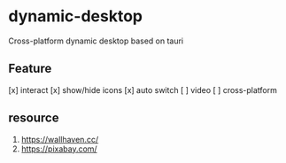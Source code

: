 # dynamic-desktop

Cross-platform dynamic desktop based on tauri


## Feature

 [x] interact
 [x] show/hide icons
 [x] auto switch
 [ ] video
 [ ] cross-platform


## resource

1. https://wallhaven.cc/
2. https://pixabay.com/
